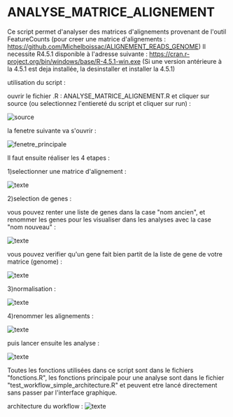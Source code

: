 # ANALYSE_MATRICE_ALIGNEMENT


Ce script permet d'analyser des matrices d'alignements provenant de l'outil FeatureCounts 
(pour creer une matrice d'alignements : https://github.com/Michelboissac/ALIGNEMENT_READS_GENOME)
Il necessite R4.5.1 disponible à l'adresse suivante : https://cran.r-project.org/bin/windows/base/R-4.5.1-win.exe
(Si une version antérieure à la 4.5.1 est deja installée, la desinstaller et installer la 4.5.1)


utilisation du script :

ouvrir le fichier .R : ANALYSE_MATRICE_ALIGNEMENT.R et cliquer sur source (ou selectionnez l'entiereté du script et cliquer sur run) :

![source](annexes/images/source.png)

la fenetre suivante va s'ouvrir : 

![fenetre_principale](annexes/images/fenetre_pincipale.png)

Il faut ensuite réaliser les 4 etapes :

1)selectionner une matrice d'alignement :

![texte](annexes/images/matrice.png)

2)selection de genes :

vous pouvez renter une liste de genes dans la case "nom ancien", et renommer les genes pour les visualiser dans les analyses avec la case "nom nouveau" :

![texte](annexes/images/gene1.png)

vous pouvez verifier qu'un gene fait bien partit de la liste de gene de votre matrice (genome) :

![texte](annexes/images/gene2.png)

3)normalisation :

![texte](annexes/images/normalisation.png)

4)renommer les alignements :

![texte](annexes/images/renomme_align.png)

puis lancer ensuite les analyse :

![texte](annexes/images/analyse.png)



Toutes les fonctions utilisées dans ce script sont dans le fichiers "fonctions.R",
les fonctions principale pour une analyse sont dans le fichier "test_workflow_simple_architecture.R" et peuvent etre lancé directement sans passer par l'interface graphique.

architecture du workflow : 
![texte](annexes/images/workflow.png)


